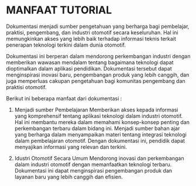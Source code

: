 # MANFAAT TUTORIAL 

Dokumentasi menjadi sumber pengetahuan yang berharga bagi pembelajar, praktisi, pengembang, dan industri otomotif secara keseluruhan. Hal ini memungkinkan akses yang lebih baik terhadap informasi teknis terkait penerapan teknologi terkini dalam dunia otomotif. 

Dokumentasi ini berperan dalam mendorong perkembangan industri dengan memberikan wawasan mendalam tentang bagaimana teknologi dapat dioptimalkan dalam aplikasi pendidikan. Dokumentasi tersebut dapat menginspirasi inovasi baru, pengembangan produk yang lebih canggih, dan juga memperluas cakupan pengetahuan bagi komunitas pengembang dan praktisi otomotif.

Berikut ini beberapa manfaat dari dokumentasi :

1.	Menjadi sumber Pembelajaran
Memberikan akses kepada informasi yang komprehensif tentang aplikasi teknologi dalam industri otomotif. Hal ini membantu mereka dalam memahami konsep-konsep penting dan perkembangan terbaru dalam bidang ini. Menjadi sumber bahan ajar yang berharga dalam menyampaikan materi tentang integrasi teknologi dalam pembelajaran otomotif. Dengan dokumentasi ini, pendidik dapat menyajikan informasi yang relevan dan terkini.

2.	Idustri Otomotif Secara Umum
Mendorong inovasi dan perkembangan dalam industri otomotif dengan memanfaatkan teknologi terbaru. Dokumentasi ini dapat menginspirasi pengembangan produk dan layanan baru yang lebih canggih dan efisien.
